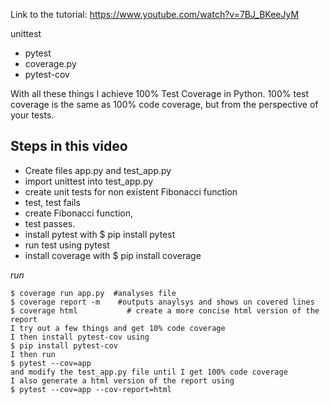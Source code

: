 
Link to the tutorial: https://www.youtube.com/watch?v=7BJ_BKeeJyM


unittest 
- pytest
- coverage.py 
- pytest-cov 

With all these things I achieve 100% Test Coverage in Python.
100% test coverage is the same as 100% code coverage, but from the perspective of your tests.

## Steps in this video
- Create files app.py and test_app.py
- import unittest into test_app.py
- create unit tests for non existent Fibonacci function
- test, test fails
- create Fibonacci function,
- test passes.
- install pytest with $ pip install pytest
- run test using pytest
- install coverage with $ pip install coverage

*run*
```
$ coverage run app.py  #analyses file
$ coverage report -m    #outputs anaylsys and shows un covered lines
$ coverage html           # create a more concise html version of the report
I try out a few things and get 10% code coverage
I then install pytest-cov using
$ pip install pytest-cov
I then run 
$ pytest --cov=app
and modify the test_app.py file until I get 100% code coverage
I also generate a html version of the report using
$ pytest --cov=app --cov-report=html
```
